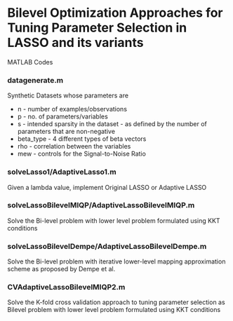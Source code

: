 # Bilevel Optimization Approaches for Tuning Parameter Selection in LASSO and its variants

MATLAB Codes 

### datagenerate.m
Synthetic Datasets whose parameters are
- n - number of examples/observations
- p - no. of parameters/variables
- s - intended sparsity in the dataset - as defined by the number of parameters that are non-negative
- beta_type - 4 different types of beta vectors
- rho - correlation between the variables
- mew - controls for the Signal-to-Noise Ratio

### solveLasso1/AdaptiveLasso1.m
Given a lambda value, implement Original LASSO or Adaptive LASSO

### solveLassoBilevelMIQP/AdaptiveLassoBilevelMIQP.m
Solve the Bi-level problem with lower level problem formulated using KKT conditions

### solveLassoBilevelDempe/AdaptiveLassoBilevelDempe.m
Solve the Bi-level problem with iterative lower-level mapping approximation scheme as proposed by Dempe et al.

### CVAdaptiveLassoBilevelMIQP2.m
Solve the K-fold cross validation approach to tuning parameter selection as Bilevel problem 
with lower level problem formulated using KKT conditions
